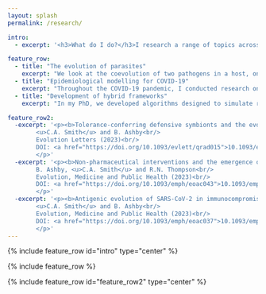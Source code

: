 ```yaml
---
layout: splash
permalink: /research/

intro:
  - excerpt: '<h3>What do I do?</h3>I research a range of topics across ecology and evolution, although this broadly falls into three themes: the evolution of parasite virulence, epidemiological modelling and the development of hybrid frameworks. See below for more information on each of these.'

feature_row:
  - title: "The evolution of parasites"
    excerpt: "We look at the coevolution of two pathogens in a host, one which is mutualistic and one which is parasitic. We ask under which conditions the mutualist invests more resources into protecting its host, and when will the parasite become more or less parasitic. We are also interested in what effects these changes have on the host that harbours these microbes."
  - title: "Epidemiological modelling for COVID-19"
    excerpt: "Throughout the COVID-19 pandemic, I conducted research on the effect that shielding strategies would have on the overall outcomes of the pandemic, and also investigated the role that NPIs and immunocompromised individuals could have on the emergence of variants."
  - title: "Development of hybrid frameworks"
    excerpt: "In my PhD, we developed algorithms designed to simulate reaction-diffusion systems by employing modelling techniques and combining them in an appropriate way. Such approaches are called hybrid methods. I have also worked on taking these ideas and applying them to epidemiological models, allowing us to accurately model an epidemic and explicit within-host processes."

feature_row2:
  -excerpt: '<p><b>Tolerance-conferring defensive symbionts and the evolution of parasite virulence</b><br/>
		<u>C.A. Smith</u> and B. Ashby<br/>
		Evolution Letters (2023)<br/>
		DOI: <a href="https://doi.org/10.1093/evlett/qrad015">10.1093/evlett/qrad015</a>
		</p>'
  -excerpt: '<p><b>Non-pharmaceutical interventions and the emergence of pathogen variants</b><br/>
		B. Ashby, <u>C.A. Smith</u> and R.N. Thompson<br/>
		Evolution, Medicine and Public Health (2023)<br/>
		DOI: <a href="https://doi.org/10.1093/emph/eoac043">10.1093/emph/eoac043</a>
		</p>'
  -excerpt: '<p><b>Antigenic evolution of SARS-CoV-2 in immunocompromised hosts</b><br/>
		<u>C.A. Smith</u> and B. Ashby<br/>
		Evolution, Medicine and Public Health (2023)<br/>
		DOI: <a href="https://doi.org/10.1093/emph/eoac037">10.1093/emph/eoac037</a>
		</p>'
---
```


{% include feature_row id="intro" type="center" %}

{% include feature_row %}

{% include feature_row id="feature_row2" type="center" %}